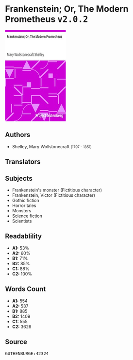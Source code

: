 # Frankenstein; Or, The Modern Prometheus <kbd>v2.0.2</kbd>

![](./cover.medium.jpg "")

## Authors


 - Shelley, Mary Wollstonecraft <small>(1797 - 1851)</small>

## Translators



## Subjects


 - Frankenstein's monster (Fictitious character)
 - Frankenstein, Victor (Fictitious character)
 - Gothic fiction
 - Horror tales
 - Monsters
 - Science fiction
 - Scientists

## Readablility


 - **A1:** 53%
 - **A2:** 60%
 - **B1:** 71%
 - **B2:** 85%
 - **C1:** 88%
 - **C2:** 100%

## Words Count


 - **A1:** 554
 - **A2:** 537
 - **B1:** 885
 - **B2:** 1409
 - **C1:** 555
 - **C2:** 3626

## Source


<kbd>GUTHENBURGE:42324</kbd>
